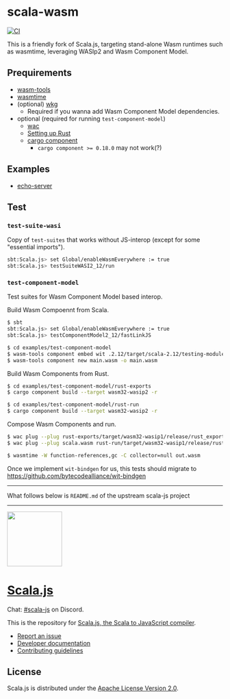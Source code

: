 # scala-wasm

[![CI](https://github.com/scala-wasm/scala-wasm/actions/workflows/ci.yml/badge.svg)](https://github.com/scala-wasm/scala-wasm/actions/workflows/ci.yml)

This is a friendly fork of Scala.js, targeting stand-alone Wasm runtimes such as wasmtime, leveraging WASIp2 and Wasm Component Model.

## Prequirements
- [wasm-tools](https://github.com/bytecodealliance/wasm-tools)
- [wasmtime](https://github.com/bytecodealliance/wasmtime)
- (optional) [wkg](https://github.com/bytecodealliance/wasm-pkg-tools)
  - Required if you wanna add Wasm Component Model dependencies.
- optional (required for running `test-component-model`)
  - [wac](https://github.com/bytecodealliance/wac)
  - [Setting up Rust](https://www.rust-lang.org/tools/install)
  - [cargo component](https://github.com/bytecodealliance/cargo-component)
    - `cargo component >= 0.18.0` may not work(?)

## Examples
- [echo-server](./examples/echo-server/)

## Test
### `test-suite-wasi`
Copy of `test-suites` that works without JS-interop (except for some "essential imports").

```sh
sbt:Scala.js> set Global/enableWasmEverywhere := true
sbt:Scala.js> testSuiteWASI2_12/run
```

### `test-component-model`
Test suites for Wasm Component Model based interop.

Build Wasm Compoennt from Scala.
```sh
$ sbt
sbt:Scala.js> set Global/enableWasmEverywhere := true
sbt:Scala.js> testComponentModel2_12/fastLinkJS

$ cd examples/test-component-model
$ wasm-tools component embed wit .2.12/target/scala-2.12/testing-module-for-component-model-fastopt/main.wasm -o main.wasm -w scala --encoding utf16
$ wasm-tools component new main.wasm -o main.wasm
```

Build Wasm Components from Rust.
```sh
$ cd examples/test-component-model/rust-exports
$ cargo component build --target wasm32-wasip2 -r

$ cd examples/test-component-model/rust-run
$ cargo component build --target wasm32-wasip2 -r
```

Compose Wasm Components and run.
```sh
$ wac plug --plug rust-exports/target/wasm32-wasip1/release/rust_exports.wasm main.wasm -o scala.wasm
$ wac plug --plug scala.wasm rust-run/target/wasm32-wasip1/release/rust_run.wasm -o out.wasm

$ wasmtime -W function-references,gc -C collector=null out.wasm
```

Once we implement `wit-bindgen` for us, this tests should migrate to https://github.com/bytecodealliance/wit-bindgen

---

What follows below is `README.md` of the upstream scala-js project

---

<p align="left">
  <a href="http://www.scala-js.org/">
    <img src="http://www.scala-js.org/assets/img/scala-js-logo.svg" height="128">
    <h1 align="left">Scala.js</h1>
  </a>
</p>

Chat: [#scala-js](https://discord.com/invite/scala) on Discord.

This is the repository for
[Scala.js, the Scala to JavaScript compiler](https://www.scala-js.org/).

* [Report an issue](https://github.com/scala-js/scala-js/issues)
* [Developer documentation](./DEVELOPING.md)
* [Contributing guidelines](./CONTRIBUTING.md)

## License

Scala.js is distributed under the
[Apache License Version 2.0](https://www.apache.org/licenses/LICENSE-2.0).
